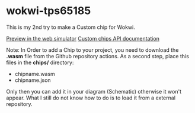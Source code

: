 # wokwi-tps65185

This is my 2nd try to make a Custom chip for Wokwi. 

[Preview in the web simulator](https://wokwi.com/projects/401153784260252673)
[Custom chips API documentation](https://docs.wokwi.com/chips-api/getting-started)

Note: 
In Order to add a Chip to your project, you need to download the **.wasm** file from the Github repository actions.
As a second step, place this files in the **chips/** directory:

   - chipname.wasm
   - chipname.json

Only then you can add it in your diagram (Schematic) otherwise it won't appear. What I still do not know how to do is to load it from a external repository.
